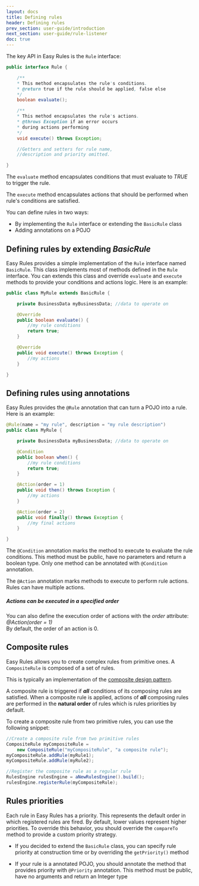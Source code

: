 ```yaml
---
layout: docs
title: Defining rules
header: Defining rules
prev_section: user-guide/introduction
next_section: user-guide/rule-listener
doc: true
---
```


The key API in Easy Rules is the `Rule` interface:

```java
public interface Rule {

    /**
    * This method encapsulates the rule's conditions.
    * @return true if the rule should be applied, false else
    */
    boolean evaluate();

    /**
    * This method encapsulates the rule's actions.
    * @throws Exception if an error occurs
    * during actions performing
    */
    void execute() throws Exception;

    //Getters and setters for rule name,
    //description and priority omitted.

}
```

The `evaluate` method encapsulates conditions that must evaluate to _TRUE_ to trigger the rule.

The `execute` method encapsulates actions that should be performed when rule's conditions are satisfied.

You can define rules in two ways:

* By implementing the `Rule` interface or extending the `BasicRule` class
* Adding annotations on a POJO

## Defining rules by extending _BasicRule_

Easy Rules provides a simple implementation of the `Rule` interface named `BasicRule`. This class implements most of methods
defined in the `Rule` interface. You can extends this class and override `evaluate` and
`execute` methods to provide your conditions and actions logic. Here is an example:

```java
public class MyRule extends BasicRule {

    private BusinessData myBusinessData; //data to operate on

    @Override
    public boolean evaluate() {
        //my rule conditions
        return true;
    }

    @Override
    public void execute() throws Exception {
        //my actions
    }

}
```

## Defining rules using annotations

Easy Rules provides the `@Rule` annotation that can turn a POJO into a rule. Here is an example:

```java
@Rule(name = "my rule", description = "my rule description")
public class MyRule {

    private BusinessData myBusinessData; //data to operate on

    @Condition
    public boolean when() {
        //my rule conditions
        return true;
    }

    @Action(order = 1)
    public void then() throws Exception {
        //my actions
    }

    @Action(order = 2)
    public void finally() throws Exception {
        //my final actions
    }

}
```

The `@Condition` annotation marks the method to execute to evaluate the rule conditions.
This method must be public, have no parameters and return a boolean type. Only one method can be annotated with `@Condition` annotation.

The `@Action` annotation marks methods to execute to perform rule actions. Rules can have multiple actions.

<div class="note info">
  <h5>Actions can be executed in a specified order</h5>
  <p>You can also define the execution order of actions with the
  <em>order</em> attribute:<br/><em>@Action(order = 1)</em><br/>By default, the order of an action is 0.</p>
</div>


## Composite rules

Easy Rules allows you to create complex rules from primitive ones. A `CompositeRule` is composed of a set of rules.

This is typically an implementation of the <a href="http://en.wikipedia.org/wiki/Composite_pattern" target="_blank">composite design pattern</a>.

A composite rule is triggered if **_all_** conditions of its composing rules are satisfied.
When a composite rule is applied, actions of **_all_** composing rules are performed in the **natural order** of
rules which is rules priorities by default.

To create a composite rule from two primitive rules, you can use the following snippet:

```java
//Create a composite rule from two primitive rules
CompositeRule myCompositeRule =
    new CompositeRule("myCompositeRule", "a composite rule");
myCompositeRule.addRule(myRule1);
myCompositeRule.addRule(myRule2);

//Register the composite rule as a regular rule
RulesEngine rulesEngine = aNewRulesEngine().build();
rulesEngine.registerRule(myCompositeRule);
```

## Rules priorities

Each rule in Easy Rules has a priority. This represents the default order in which registered rules are fired.
 By default, lower values represent higher priorities.
 To override this behavior, you should override the `compareTo` method to provide a custom priority strategy.

* If you decided to extend the `BasicRule` class, you can specify rule priority at construction time or by overriding
the `getPriority()` method

* If your rule is a annotated POJO, you should annotate the method that provides priority with `@Priority` annotation.
This method must be public, have no arguments and return an Integer type
